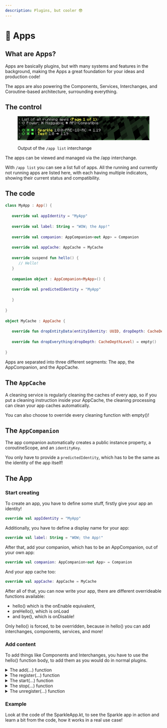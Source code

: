 ```yaml
---
description: Plugins, but cooler 😎
---
```


# 📱 Apps

## What are Apps?

Apps are basically plugins, but with many systems and features in the background, making the Apps a great foundation for your ideas and production code!

The apps are also powering the Components, Services, Interchanges, and Coroutine-based architecture, surrounding everything.

## The control

<figure><img src="../.gitbook/assets/image (2).png" alt=""><figcaption><p>Output of the <code>/app list</code> interchange</p></figcaption></figure>

The apps can be viewed and managed via the /app interchange.

With `/app list` you can see a list full of apps. All the running and currently not running apps are listed here, with each having multiple indicators, showing their current status and compatibility.

## The code

```kotlin
class MyApp : App() {

   override val appIdentity = "MyApp"

   override val label: String = "WOW; the App!"

   override val companion: AppCompanion<out App> = Companion

   override val appCache: AppCache = MyCache

   override suspend fun hello() {
      // Hello!
   }

   companion object : AppCompanion<MyApp>() {

   override val predictedIdentity = "MyApp"

   }

}

object MyCache : AppCache {

   override fun dropEntityData(entityIdentity: UUID, dropDepth: CacheDepthLevel) = empty()

   override fun dropEverything(dropDepth: CacheDepthLevel) = empty()

}
```

Apps are separated into three different segments: The app, the AppCompanion, and the AppCache.

## The `AppCache`

A cleaning service is regularly cleaning the caches of every app, so if you put a cleaning instruction inside your AppCache, the cleaning processing can clean your app caches automatically.

You can also choose to override every cleaning function with empty()!

## The `AppCompanion`

The app companion automatically creates a public instance property, a coroutineScope, and an `identityKey`.

You only have to provide a `predictedIdentity`, which has to be the same as the identity of the app itself!

## The App

### Start creating

To create an app, you have to define some stuff, firstly give your app an identity!

```kotlin
override val appIdentity = "MyApp"
```

Additionally, you have to define a display name for your app:&#x20;

```kotlin
override val label: String = "WOW; the App!"
```

After that, add your companion, which has to be an AppCompanion, out of your own app:

```kotlin
override val companion: AppCompanion<out App> = Companion
```

And your app cache too:

```kotlin
override val appCache: AppCache = MyCache
```

After all of that, you can now write your app, there are different overrideable functions available:

* hello() which is the onEnable equivalent,
* preHello(), which is onLoad
* and bye(), which is onDisable!

Only hello() is forced, to be overridden, because in hello() you can add interchanges, components, services, and more!

### Add content

To add things like Components and Interchanges, you have to use the hello() function body, to add them as you would do in normal plugins.

<details>

<summary>The add(...) function</summary>

With the add(...) function you can add:

* Components
* Interchanges
* and EventHandlers

</details>

<details>

<summary>The register(...) function</summary>

With the register(...) function you can register:

* Services

</details>

<details>

<summary>The start(...) function</summary>

With the start(...) function you can start:

* Services
* Components

</details>

<details>

<summary>The stop(...) function</summary>

With the stop(...) function, you can stop:

* Services
* Components

</details>

<details>

<summary>The unregister(...) function</summary>

With the unregister(...) function, you can unregister:

* Services
* Components

</details>

### Example

Look at the code of the SparkleApp.kt, to see the Sparkle app in action and learn a bit from the code, how it works in a real use case!
